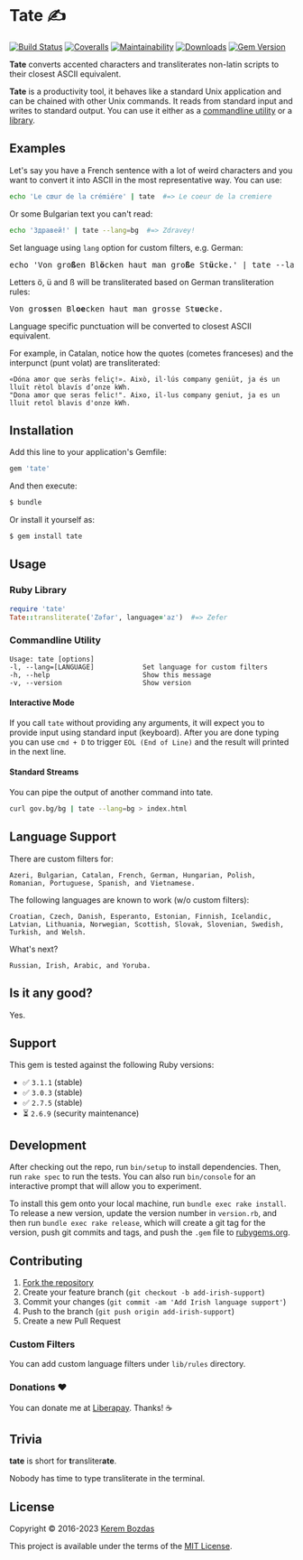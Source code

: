 # Tate ✍️

[![Build Status](https://img.shields.io/github/actions/workflow/status/krmbzds/tate/test.yml?branch=master)](https://github.com/krmbzds/tate/actions/workflows/test.yml)
[![Coveralls](https://img.shields.io/coveralls/github/krmbzds/tate)](https://coveralls.io/github/krmbzds/tate) 
[![Maintainability](https://img.shields.io/codeclimate/maintainability/krmbzds/tate.svg)](https://codeclimate.com/github/krmbzds/tate/maintainability)
[![Downloads](https://img.shields.io/gem/dt/tate.svg)](https://rubygems.org/gems/tate)
[![Gem Version](https://img.shields.io/gem/v/tate.svg)](https://rubygems.org/gems/tate)

**Tate** converts accented characters and transliterates non-latin scripts to their closest ASCII equivalent.

**Tate** is a productivity tool, it behaves like a standard Unix application and can be chained with other Unix commands. It reads from standard input and writes to standard output. You can use it either as a [commandline utility](#commandline) or a [library](#library).

## Examples

Let's say you have a French sentence with a lot of weird characters and you want to convert it into ASCII in the most representative way. You can use:

```sh
echo 'Le cœur de la crémiére' | tate  #=> Le coeur de la cremiere
```

Or some Bulgarian text you can't read:

```sh
echo 'Здравей!' | tate --lang=bg  #=> Zdravey!
```

Set language using `lang` option for custom filters, e.g. German:

<pre>
echo 'Von gro<b>ß</b>en Bl<b>ö</b>cken haut man gro<b>ß</b>e St<b>ü</b>cke.' | tate --lang=de
</pre>

Letters ö, ü and ß will be transliterated based on German transliteration rules:

<pre>
Von gro<b>ss</b>en Bl<b>oe</b>cken haut man grosse St<b>ue</b>cke.
</pre>

Language specific punctuation will be converted to closest ASCII equivalent.

For example, in Catalan, notice how the quotes (cometes franceses) and the interpunct (punt volat) are transliterated:

```
«Dóna amor que seràs feliç!». Això, il·lús company geniüt, ja és un lluït rètol blavís d’onze kWh.
"Dona amor que seras felic!". Aixo, il-lus company geniut, ja es un lluit retol blavis d'onze kWh.
```

## Installation

Add this line to your application's Gemfile:

```rb
gem 'tate'
```

And then execute:

```sh
$ bundle
```

Or install it yourself as:

```sh
$ gem install tate
```

## Usage

<h3 id="library">
  Ruby Library
</h3>

```rb
require 'tate'
Tate::transliterate('Zəfər', language='az')  #=> Zefer
```

<h3 id="commandline">
  Commandline Utility
</h3>

```
Usage: tate [options]
-l, --lang=[LANGUAGE]            Set language for custom filters
-h, --help                       Show this message
-v, --version                    Show version
```

#### Interactive Mode

If you call `tate` without providing any arguments, it will expect you to provide input using standard input (keyboard). After you are done typing you can use `cmd + D` to trigger `EOL (End of Line)` and the result will printed in the next line.

#### Standard Streams

You can pipe the output of another command into tate.

```sh
curl gov.bg/bg | tate --lang=bg > index.html
```

## Language Support

There are custom filters for:

```
Azeri, Bulgarian, Catalan, French, German, Hungarian, Polish, Romanian, Portuguese, Spanish, and Vietnamese.
```

The following languages are known to work (w/o custom filters):

```
Croatian, Czech, Danish, Esperanto, Estonian, Finnish, Icelandic, Latvian, Lithuania, Norwegian, Scottish, Slovak, Slovenian, Swedish, Turkish, and Welsh.
```

What's next?

```
Russian, Irish, Arabic, and Yoruba.
```

## Is it any good?

Yes.

## Support

This gem is tested against the following Ruby versions:

- ✅ `3.1.1` (stable)
- ✅ `3.0.3` (stable)
- ✅ `2.7.5` (stable)
- ⏳ `2.6.9` (security maintenance)

## Development

After checking out the repo, run `bin/setup` to install dependencies. Then, run `rake spec` to run the tests. You can also run `bin/console` for an interactive prompt that will allow you to experiment.

To install this gem onto your local machine, run `bundle exec rake install`. To release a new version, update the version number in `version.rb`, and then run `bundle exec rake release`, which will create a git tag for the version, push git commits and tags, and push the `.gem` file to [rubygems.org][RubyGems].

## Contributing

1. [Fork the repository][Fork]
2. Create your feature branch (`git checkout -b add-irish-support`)
3. Commit your changes (`git commit -am 'Add Irish language support'`)
4. Push to the branch (`git push origin add-irish-support`)
5. Create a new Pull Request

### Custom Filters

You can add custom language filters under `lib/rules` directory.

### Donations ❤️

You can donate me at [Liberapay][Donation]. Thanks! ☕️

## Trivia

**tate** is short for **t**ransliter**ate**.

Nobody has time to type transliterate in the terminal.

## License

Copyright © 2016-2023 [Kerem Bozdas][Personal Webpage]

This project is available under the terms of the [MIT License][License].

[Donation]: https://liberapay.com/krmbzds/donate
[Fork]: https://github.com/krmbzds/tate/fork
[License]: http://kerem.mit-license.org
[Personal Webpage]: http://kerembozdas.com
[RubyGems]: https://rubygems.org
